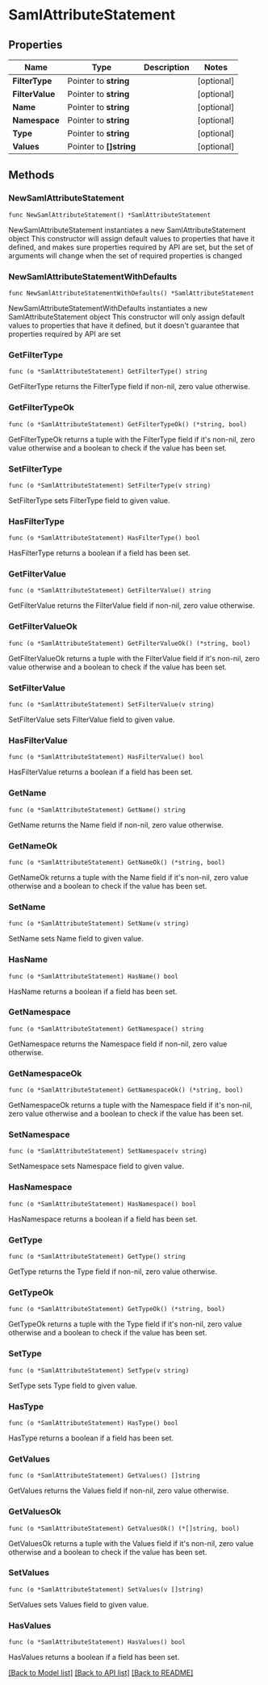 # SamlAttributeStatement

## Properties

Name | Type | Description | Notes
------------ | ------------- | ------------- | -------------
**FilterType** | Pointer to **string** |  | [optional] 
**FilterValue** | Pointer to **string** |  | [optional] 
**Name** | Pointer to **string** |  | [optional] 
**Namespace** | Pointer to **string** |  | [optional] 
**Type** | Pointer to **string** |  | [optional] 
**Values** | Pointer to **[]string** |  | [optional] 

## Methods

### NewSamlAttributeStatement

`func NewSamlAttributeStatement() *SamlAttributeStatement`

NewSamlAttributeStatement instantiates a new SamlAttributeStatement object
This constructor will assign default values to properties that have it defined,
and makes sure properties required by API are set, but the set of arguments
will change when the set of required properties is changed

### NewSamlAttributeStatementWithDefaults

`func NewSamlAttributeStatementWithDefaults() *SamlAttributeStatement`

NewSamlAttributeStatementWithDefaults instantiates a new SamlAttributeStatement object
This constructor will only assign default values to properties that have it defined,
but it doesn't guarantee that properties required by API are set

### GetFilterType

`func (o *SamlAttributeStatement) GetFilterType() string`

GetFilterType returns the FilterType field if non-nil, zero value otherwise.

### GetFilterTypeOk

`func (o *SamlAttributeStatement) GetFilterTypeOk() (*string, bool)`

GetFilterTypeOk returns a tuple with the FilterType field if it's non-nil, zero value otherwise
and a boolean to check if the value has been set.

### SetFilterType

`func (o *SamlAttributeStatement) SetFilterType(v string)`

SetFilterType sets FilterType field to given value.

### HasFilterType

`func (o *SamlAttributeStatement) HasFilterType() bool`

HasFilterType returns a boolean if a field has been set.

### GetFilterValue

`func (o *SamlAttributeStatement) GetFilterValue() string`

GetFilterValue returns the FilterValue field if non-nil, zero value otherwise.

### GetFilterValueOk

`func (o *SamlAttributeStatement) GetFilterValueOk() (*string, bool)`

GetFilterValueOk returns a tuple with the FilterValue field if it's non-nil, zero value otherwise
and a boolean to check if the value has been set.

### SetFilterValue

`func (o *SamlAttributeStatement) SetFilterValue(v string)`

SetFilterValue sets FilterValue field to given value.

### HasFilterValue

`func (o *SamlAttributeStatement) HasFilterValue() bool`

HasFilterValue returns a boolean if a field has been set.

### GetName

`func (o *SamlAttributeStatement) GetName() string`

GetName returns the Name field if non-nil, zero value otherwise.

### GetNameOk

`func (o *SamlAttributeStatement) GetNameOk() (*string, bool)`

GetNameOk returns a tuple with the Name field if it's non-nil, zero value otherwise
and a boolean to check if the value has been set.

### SetName

`func (o *SamlAttributeStatement) SetName(v string)`

SetName sets Name field to given value.

### HasName

`func (o *SamlAttributeStatement) HasName() bool`

HasName returns a boolean if a field has been set.

### GetNamespace

`func (o *SamlAttributeStatement) GetNamespace() string`

GetNamespace returns the Namespace field if non-nil, zero value otherwise.

### GetNamespaceOk

`func (o *SamlAttributeStatement) GetNamespaceOk() (*string, bool)`

GetNamespaceOk returns a tuple with the Namespace field if it's non-nil, zero value otherwise
and a boolean to check if the value has been set.

### SetNamespace

`func (o *SamlAttributeStatement) SetNamespace(v string)`

SetNamespace sets Namespace field to given value.

### HasNamespace

`func (o *SamlAttributeStatement) HasNamespace() bool`

HasNamespace returns a boolean if a field has been set.

### GetType

`func (o *SamlAttributeStatement) GetType() string`

GetType returns the Type field if non-nil, zero value otherwise.

### GetTypeOk

`func (o *SamlAttributeStatement) GetTypeOk() (*string, bool)`

GetTypeOk returns a tuple with the Type field if it's non-nil, zero value otherwise
and a boolean to check if the value has been set.

### SetType

`func (o *SamlAttributeStatement) SetType(v string)`

SetType sets Type field to given value.

### HasType

`func (o *SamlAttributeStatement) HasType() bool`

HasType returns a boolean if a field has been set.

### GetValues

`func (o *SamlAttributeStatement) GetValues() []string`

GetValues returns the Values field if non-nil, zero value otherwise.

### GetValuesOk

`func (o *SamlAttributeStatement) GetValuesOk() (*[]string, bool)`

GetValuesOk returns a tuple with the Values field if it's non-nil, zero value otherwise
and a boolean to check if the value has been set.

### SetValues

`func (o *SamlAttributeStatement) SetValues(v []string)`

SetValues sets Values field to given value.

### HasValues

`func (o *SamlAttributeStatement) HasValues() bool`

HasValues returns a boolean if a field has been set.


[[Back to Model list]](../README.md#documentation-for-models) [[Back to API list]](../README.md#documentation-for-api-endpoints) [[Back to README]](../README.md)



